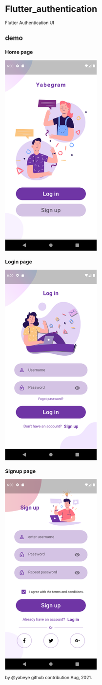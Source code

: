 # Flutter_authentication

Flutter Authentication UI 

## demo 

### Home page 
<img src="https://github.com/yabeye/flutter_authentication/blob/master/screenshots/home.png" alt="" width="300" height="620" />

### Login page
<img src="https://github.com/yabeye/flutter_authentication/blob/master/screenshots/login.png" alt="" width="300" height="620" />

### Signup page
<img src="https://github.com/yabeye/flutter_authentication/blob/master/screenshots/signup.png" alt="" width="300" height="620" />

by @yabeye github contribution Aug, 2021.